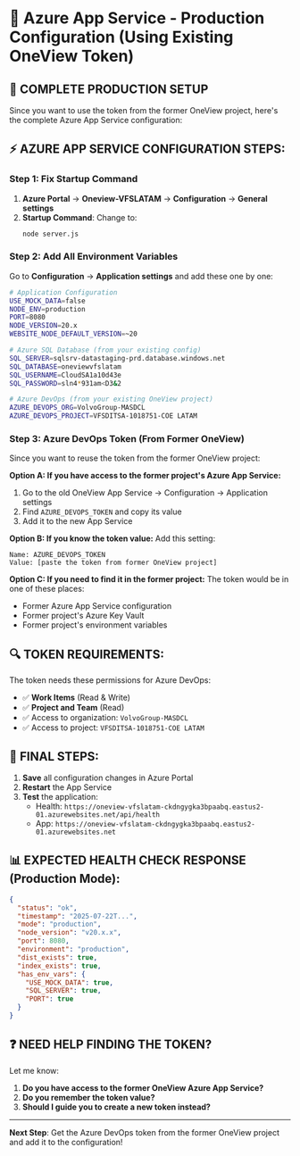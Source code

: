 # 🔧 Azure App Service - Production Configuration (Using Existing OneView Token)

## 🎯 **COMPLETE PRODUCTION SETUP**

Since you want to use the token from the former OneView project, here's the complete Azure App Service configuration:

## ⚡ **AZURE APP SERVICE CONFIGURATION STEPS:**

### **Step 1: Fix Startup Command**
1. **Azure Portal** → **Oneview-VFSLATAM** → **Configuration** → **General settings**
2. **Startup Command**: Change to:
   ```bash
   node server.js
   ```

### **Step 2: Add All Environment Variables**
Go to **Configuration** → **Application settings** and add these one by one:

```bash
# Application Configuration
USE_MOCK_DATA=false
NODE_ENV=production
PORT=8080
NODE_VERSION=20.x
WEBSITE_NODE_DEFAULT_VERSION=~20

# Azure SQL Database (from your existing config)
SQL_SERVER=sqlsrv-datastaging-prd.database.windows.net
SQL_DATABASE=oneviewvfslatam
SQL_USERNAME=CloudSA1a10d43e
SQL_PASSWORD=sln4*931am<D3&2

# Azure DevOps (from your existing OneView project)
AZURE_DEVOPS_ORG=VolvoGroup-MASDCL
AZURE_DEVOPS_PROJECT=VFSDITSA-1018751-COE LATAM
```

### **Step 3: Azure DevOps Token (From Former OneView)**
Since you want to reuse the token from the former OneView project:

**Option A: If you have access to the former project's Azure App Service:**
1. Go to the old OneView App Service → Configuration → Application settings
2. Find `AZURE_DEVOPS_TOKEN` and copy its value
3. Add it to the new App Service

**Option B: If you know the token value:**
Add this setting:
```
Name: AZURE_DEVOPS_TOKEN
Value: [paste the token from former OneView project]
```

**Option C: If you need to find it in the former project:**
The token would be in one of these places:
- Former Azure App Service configuration
- Former project's Azure Key Vault
- Former project's environment variables

## 🔍 **TOKEN REQUIREMENTS:**
The token needs these permissions for Azure DevOps:
- ✅ **Work Items** (Read & Write)
- ✅ **Project and Team** (Read)
- ✅ Access to organization: `VolvoGroup-MASDCL`
- ✅ Access to project: `VFSDITSA-1018751-COE LATAM`

## 🚀 **FINAL STEPS:**

1. **Save** all configuration changes in Azure Portal
2. **Restart** the App Service
3. **Test** the application:
   - Health: `https://oneview-vfslatam-ckdngygka3bpaabq.eastus2-01.azurewebsites.net/api/health`
   - App: `https://oneview-vfslatam-ckdngygka3bpaabq.eastus2-01.azurewebsites.net`

## 📊 **EXPECTED HEALTH CHECK RESPONSE (Production Mode):**

```json
{
  "status": "ok",
  "timestamp": "2025-07-22T...",
  "mode": "production",
  "node_version": "v20.x.x",
  "port": 8080,
  "environment": "production",
  "dist_exists": true,
  "index_exists": true,
  "has_env_vars": {
    "USE_MOCK_DATA": true,
    "SQL_SERVER": true,
    "PORT": true
  }
}
```

## ❓ **NEED HELP FINDING THE TOKEN?**

Let me know:
1. **Do you have access to the former OneView Azure App Service?**
2. **Do you remember the token value?**
3. **Should I guide you to create a new token instead?**

---

**Next Step**: Get the Azure DevOps token from the former OneView project and add it to the configuration!
